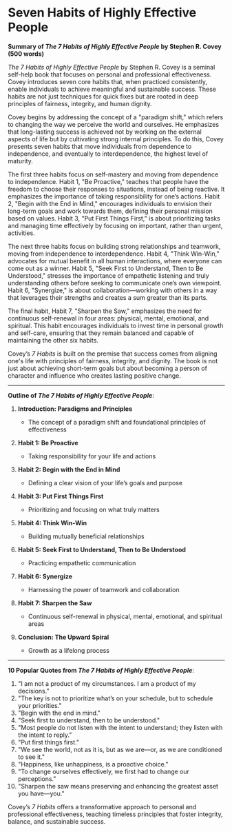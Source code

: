 # Seven Habits of Highly Effective People

**Summary of *The 7 Habits of Highly Effective People* by Stephen R. Covey (500 words)**

*The 7 Habits of Highly Effective People* by Stephen R. Covey is a seminal self-help book that focuses on personal and professional effectiveness. Covey introduces seven core habits that, when practiced consistently, enable individuals to achieve meaningful and sustainable success. These habits are not just techniques for quick fixes but are rooted in deep principles of fairness, integrity, and human dignity.

Covey begins by addressing the concept of a "paradigm shift," which refers to changing the way we perceive the world and ourselves. He emphasizes that long-lasting success is achieved not by working on the external aspects of life but by cultivating strong internal principles. To do this, Covey presents seven habits that move individuals from dependence to independence, and eventually to interdependence, the highest level of maturity.

The first three habits focus on self-mastery and moving from dependence to independence. Habit 1, "Be Proactive," teaches that people have the freedom to choose their responses to situations, instead of being reactive. It emphasizes the importance of taking responsibility for one’s actions. Habit 2, "Begin with the End in Mind," encourages individuals to envision their long-term goals and work towards them, defining their personal mission based on values. Habit 3, "Put First Things First," is about prioritizing tasks and managing time effectively by focusing on important, rather than urgent, activities.

The next three habits focus on building strong relationships and teamwork, moving from independence to interdependence. Habit 4, "Think Win-Win," advocates for mutual benefit in all human interactions, where everyone can come out as a winner. Habit 5, "Seek First to Understand, Then to Be Understood," stresses the importance of empathetic listening and truly understanding others before seeking to communicate one’s own viewpoint. Habit 6, "Synergize," is about collaboration—working with others in a way that leverages their strengths and creates a sum greater than its parts.

The final habit, Habit 7, "Sharpen the Saw," emphasizes the need for continuous self-renewal in four areas: physical, mental, emotional, and spiritual. This habit encourages individuals to invest time in personal growth and self-care, ensuring that they remain balanced and capable of maintaining the other six habits.

Covey’s *7 Habits* is built on the premise that success comes from aligning one's life with principles of fairness, integrity, and dignity. The book is not just about achieving short-term goals but about becoming a person of character and influence who creates lasting positive change.

---

**Outline of *The 7 Habits of Highly Effective People***:

1. **Introduction: Paradigms and Principles**
   - The concept of a paradigm shift and foundational principles of effectiveness
   
2. **Habit 1: Be Proactive**
   - Taking responsibility for your life and actions
   
3. **Habit 2: Begin with the End in Mind**
   - Defining a clear vision of your life’s goals and purpose
   
4. **Habit 3: Put First Things First**
   - Prioritizing and focusing on what truly matters
   
5. **Habit 4: Think Win-Win**
   - Building mutually beneficial relationships
   
6. **Habit 5: Seek First to Understand, Then to Be Understood**
   - Practicing empathetic communication
   
7. **Habit 6: Synergize**
   - Harnessing the power of teamwork and collaboration
   
8. **Habit 7: Sharpen the Saw**
   - Continuous self-renewal in physical, mental, emotional, and spiritual areas
   
9. **Conclusion: The Upward Spiral**
   - Growth as a lifelong process

---

**10 Popular Quotes from *The 7 Habits of Highly Effective People***:

1. "I am not a product of my circumstances. I am a product of my decisions."
2. "The key is not to prioritize what’s on your schedule, but to schedule your priorities."
3. "Begin with the end in mind."
4. "Seek first to understand, then to be understood."
5. "Most people do not listen with the intent to understand; they listen with the intent to reply."
6. "Put first things first."
7. "We see the world, not as it is, but as we are—or, as we are conditioned to see it."
8. "Happiness, like unhappiness, is a proactive choice."
9. "To change ourselves effectively, we first had to change our perceptions."
10. "Sharpen the saw means preserving and enhancing the greatest asset you have—you."

Covey’s *7 Habits* offers a transformative approach to personal and professional effectiveness, teaching timeless principles that foster integrity, balance, and sustainable success.